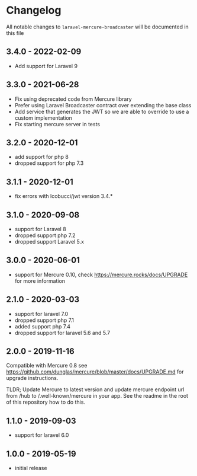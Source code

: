 # Changelog

All notable changes to `laravel-mercure-broadcaster` will be documented in this file

## 3.4.0 - 2022-02-09

- Add support for Laravel 9

## 3.3.0 - 2021-06-28

- Fix using deprecated code from Mercure library
- Prefer using Laravel Broadcaster contract over extending the base class
- Add service that generates the JWT so we are able to override to use a custom implementation
- Fix starting mercure server in tests

## 3.2.0 - 2020-12-01

- add support for php 8
- dropped support for php 7.3

## 3.1.1 - 2020-12-01

- fix errors with lcobucci/jwt version 3.4.*

## 3.1.0 - 2020-09-08

- support for Laravel 8
- dropped support php 7.2
- dropped support Laravel 5.x

## 3.0.0 - 2020-06-01

- support for Mercure 0.10, check https://mercure.rocks/docs/UPGRADE for more information

## 2.1.0 - 2020-03-03

- support for laravel 7.0
- dropped support php 7.1
- added support php 7.4
- dropped support for laravel 5.6 and 5.7

## 2.0.0 - 2019-11-16

Compatible with Mercure 0.8 see https://github.com/dunglas/mercure/blob/master/docs/UPGRADE.md for upgrade instructions.

TLDR; Update Mercure to latest version and update mercure endpoint url from /hub to /.well-known/mercure in your app. 
See the readme in the root of this repository how to do this.

## 1.1.0 - 2019-09-03

- support for laravel 6.0

## 1.0.0 - 2019-05-19

- initial release
